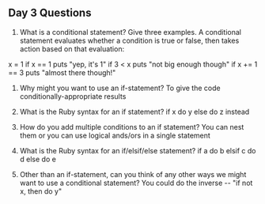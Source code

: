 ## Day 3 Questions

1. What is a conditional statement? Give three examples.
A conditional statement evaluates whether a condition is true or false, then takes action based on that evaluation:

  x = 1
  if x == 1
    puts "yep, it's 1"
  if 3 < x
    puts "not big enough though"
  if x += 1 == 3
    puts "almost there though!"

1. Why might you want to use an if-statement?
To give the code conditionally-appropriate results

1. What is the Ruby syntax for an if statement?
if x
  do y
else
  do z instead

1. How do you add multiple conditions to an if statement?
You can nest them or you can use logical ands/ors in a single statement

1. What is the Ruby syntax for an if/elsif/else statement?
if a
  do b
elsif c
  do d
else
  do e

1. Other than an if-statement, can you think of any other ways we might want to use a conditional statement?
You could do the inverse -- "if not x, then do y"
